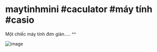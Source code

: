 # maytinhmini #caculator #máy tính #casio

Một chiếc máy tính đơn giản..... ^^



![image](https://user-images.githubusercontent.com/66401141/134932463-9f499c71-f3c6-4bba-bda6-b3f72891d06f.png)

